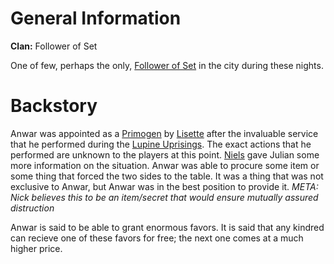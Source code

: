 <!-- TITLE: Anwar -->
<!-- SUBTITLE: Member of the Primogen-->

# General Information
**Clan:** Follower of Set

One of few, perhaps the only, [Follower of Set](/home/vtm/npc#followers-of-set) in the city during these nights.

# Backstory
Anwar was appointed as a [Primogen](/home/vtm/npc#primogen) by [Lisette](/home/vtm/npc/lisette) after the invaluable service that he performed during the [Lupine Uprisings](/home/vtm/events/lupinewar). The exact actions that he performed are unknown to the players at this point. [Niels](/home/vtm/npc/niels) gave Julian some more information on the situation. Anwar was able to procure some item or some thing that forced the two sides to the table. It was a thing that was not exclusive to Anwar, but Anwar was in the best position to provide it. *META: Nick believes this to be an item/secret that would ensure mutually assured distruction*

Anwar is said to be able to grant enormous favors. It is said that any kindred can recieve one of these favors for free; the next one comes at a much higher price.
